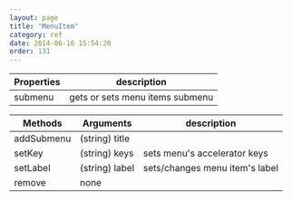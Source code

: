 ```yaml
---
layout: page
title: "MenuItem"
category: ref
date: 2014-06-16 15:54:20
order: 131
---
```




Properties | description
---------- | -----------
submenu | gets or sets menu items submenu



Methods  | Arguments | description
-------- | --------- | ------------
addSubmenu | (string) title | 
setKey | (string) keys | sets menu's accelerator keys
setLabel | (string) label | sets/changes menu item's label
remove | none |
